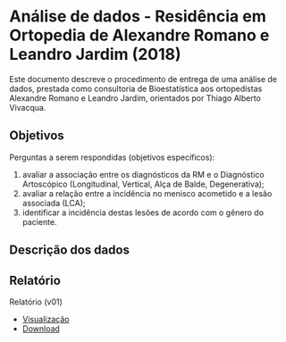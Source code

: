 # Análise de dados - Residência em Ortopedia de Alexandre Romano e Leandro Jardim (2018)

Este documento descreve o procedimento de entrega de uma análise de dados, prestada como consultoria de Bioestatística aos ortopedistas Alexandre Romano e Leandro Jardim, orientados por Thiago Alberto Vivacqua.

## Objetivos

Perguntas a serem respondidas (objetivos específicos):

1. avaliar a associação entre os diagnósticos da RM e o Diagnóstico
Artoscópico (Longitudinal, Vertical, Alça de Balde, Degenerativa);
2. avaliar a relação entre a incidência no menisco acometido e a lesão associada (LCA);
3. identificar a incidência destas lesões de acordo com o gênero do paciente.

## Descrição dos dados


## Relatório

Relatório (v01)
  - [Visualização][]
  - [Download][]

[Visualização]: report/analise_dados_AL_2018-v01.md
[Download]: report/analise_dados_AL_2018-v01.docx?raw=true
